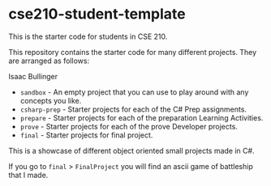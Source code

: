 # cse210-student-template
This is the starter code for students in CSE 210.

This repository contains the starter code for many different projects. They are arranged as follows:

Isaac Bullinger
* `sandbox` - An empty project that you can use to play around with any concepts you like.
* `csharp-prep` - Starter projects for each of the C# Prep assignments.
* `prepare` - Starter projects for each of the preparation Learning Activities.
* `prove` - Starter projects for each of the prove Developer projects.
* `final` - Starter projects for final project.

This is a showcase of different object oriented small projects made in C#.

If you go to `final` > `FinalProject` you will find an ascii game of battleship that I made.